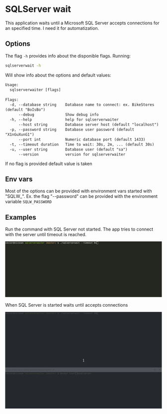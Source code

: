 # SQLServer wait

This application waits until a Microsoft SQL Server accepts connections for an specified time. I need it for automatization.

## Options

The flag `-h` provides info about the disponible flags. Running:

```bash
sqlserverwait -h
```

Will show info about the options and default values:

```text
Usage:
  sqlserverwaiter [flags]

Flags:
  -d, --database string    Database name to connect: ex. BikeStores (default "BoIsBo")
      --debug              Show debug info
  -h, --help               help for sqlserverwaiter
      --host string        Database server host (default "localhost")
  -p, --password string    Database user password (default "X1nGuXunG1")
      --port int           Numeric database port (default 1433)
  -t, --timeout duration   Time to wait: 30s, 2m, ... (default 30s)
  -u, --user string        Database user (default "sa")
      --version            version for sqlserverwaiter
```

If no flag is provided default value is taken

## Env vars

Most of the options can be provided with environment vars started with "SQLW\_". Ex. the flag "--password" can be provided with the environment variable `SQLW_PASSWORD`

## Examples

Run the command with SQL Server not started. The app tries to connect with the server until timeout is reached.

![sqlserver stopped](README/sqlserver-stopped.gif)

When SQL Server is started waits until accepts connections

![sqlserver starts](README/sqlserver-started.gif)
